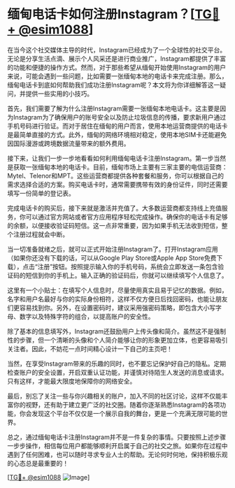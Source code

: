 # 缅甸电话卡如何注册Instagram？[[TG💪+ @esim1088](https://t.me/s/esim1088)]

在当今这个社交媒体主导的时代，Instagram已经成为了一个全球性的社交平台。无论是分享生活点滴、展示个人风采还是进行商业推广，Instagram都提供了丰富的功能和便捷的操作方式。然而，对于那些希望从缅甸开始使用Instagram的用户来说，可能会遇到一些问题，比如需要一张缅甸本地的电话卡来完成注册。那么，缅甸电话卡到底如何帮助我们成功注册Instagram呢？本文将为你详细解答这一疑问，并提供一些实用的小技巧。

首先，我们需要了解为什么注册Instagram需要一张缅甸本地电话卡。这主要是因为Instagram为了确保用户的账号安全以及防止垃圾信息的传播，要求新用户通过手机号码进行验证。而对于居住在缅甸的用户而言，使用本地运营商提供的电话卡是最简单直接的方式。此外，缅甸的网络环境相对稳定，使用本地SIM卡还能避免因国际漫游或跨境数据流量带来的额外费用。

接下来，让我们一步一步地看看如何利用缅甸电话卡注册Instagram。第一步当然是获取一张缅甸本地的电话卡。目前，缅甸市场上主要有三家主要的电信运营商：Mytel、Telenor和MPT。这些运营商都提供各种套餐和服务，你可以根据自己的需求选择合适的方案。购买电话卡时，通常需要携带有效的身份证件，同时还需要填写一份简单的登记表。

完成电话卡的购买后，接下来就是激活并充值了。大多数运营商都支持线上充值服务，你可以通过官方网站或者官方应用程序轻松完成操作。确保你的电话卡有足够的余额，以便接收验证码短信。这一点非常重要，因为如果手机无法收到短信，整个注册过程就会中断。

当一切准备就绪之后，就可以正式开始注册Instagram了。打开Instagram应用（如果你还没有下载的话，可以从Google Play Store或Apple App Store免费下载），点击“注册”按钮。按照提示输入你的手机号码，系统会立即发送一条包含验证码的短信到你的手机上。输入正确的验证码后，你就可以继续填写个人信息了。

这里有一个小贴士：在填写个人信息时，尽量使用真实且易于记忆的数据。例如，名字和用户名最好与你的实际身份相符，这样不仅方便日后找回密码，也能让朋友们更容易找到你。另外，在设置密码时，建议采用强密码策略，即包含大小写字母、数字以及特殊字符的组合，以提高账户的安全性。

除了基本的信息填写外，Instagram还鼓励用户上传头像和简介。虽然这不是强制性的步骤，但一个清晰的头像和个人简介能够让你的形象更加立体，也更容易吸引关注者。因此，不妨花一点时间精心设计一下自己的主页吧！

当然，在享受Instagram带来的乐趣的同时，也不要忘记保护好自己的隐私。定期检查账户的安全设置，开启双重认证功能，并谨慎对待陌生人发送的消息或请求。只有这样，才能最大限度地保障你的网络安全。

最后，别忘了关注一些与你兴趣相关的账户，加入不同的社区讨论，这样不仅能丰富你的视野，还有助于建立更广泛的社交圈。随着你逐渐熟悉Instagram的各项功能，你会发现这个平台不仅仅是一个展示自我的舞台，更是一个充满无限可能的世界。

总之，通过缅甸电话卡注册Instagram并不是一件复杂的事情。只要按照上述步骤一步步操作，相信每位用户都能够顺利开启属于自己的社交之旅。如果你在过程中遇到了任何困难，也可以随时寻求专业人士的帮助。无论何时何地，保持积极乐观的心态总是最重要的！

[[TG💪+ @esim1088](https://t.me/s/esim1088) ![Image](https://i.postimg.cc/4NQfJmqS/Snipaste-2025-05-13-00-14-12.png)]